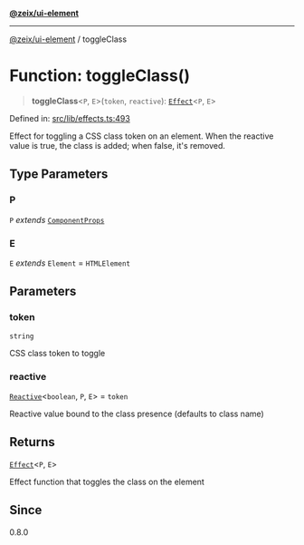 [**@zeix/ui-element**](../README.md)

***

[@zeix/ui-element](../globals.md) / toggleClass

# Function: toggleClass()

> **toggleClass**\<`P`, `E`\>(`token`, `reactive`): [`Effect`](../type-aliases/Effect.md)\<`P`, `E`\>

Defined in: [src/lib/effects.ts:493](https://github.com/zeixcom/ui-element/blob/d13febaf363936558771161c1c4f66e2034f5ec3/src/lib/effects.ts#L493)

Effect for toggling a CSS class token on an element.
When the reactive value is true, the class is added; when false, it's removed.

## Type Parameters

### P

`P` *extends* [`ComponentProps`](../type-aliases/ComponentProps.md)

### E

`E` *extends* `Element` = `HTMLElement`

## Parameters

### token

`string`

CSS class token to toggle

### reactive

[`Reactive`](../type-aliases/Reactive.md)\<`boolean`, `P`, `E`\> = `token`

Reactive value bound to the class presence (defaults to class name)

## Returns

[`Effect`](../type-aliases/Effect.md)\<`P`, `E`\>

Effect function that toggles the class on the element

## Since

0.8.0
